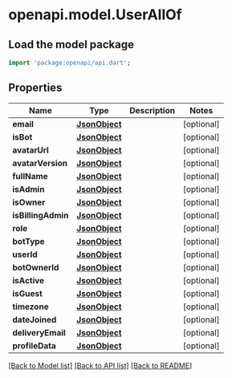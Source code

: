 # openapi.model.UserAllOf

## Load the model package
```dart
import 'package:openapi/api.dart';
```

## Properties
Name | Type | Description | Notes
------------ | ------------- | ------------- | -------------
**email** | [**JsonObject**](.md) |  | [optional] 
**isBot** | [**JsonObject**](.md) |  | [optional] 
**avatarUrl** | [**JsonObject**](.md) |  | [optional] 
**avatarVersion** | [**JsonObject**](.md) |  | [optional] 
**fullName** | [**JsonObject**](.md) |  | [optional] 
**isAdmin** | [**JsonObject**](.md) |  | [optional] 
**isOwner** | [**JsonObject**](.md) |  | [optional] 
**isBillingAdmin** | [**JsonObject**](.md) |  | [optional] 
**role** | [**JsonObject**](.md) |  | [optional] 
**botType** | [**JsonObject**](.md) |  | [optional] 
**userId** | [**JsonObject**](.md) |  | [optional] 
**botOwnerId** | [**JsonObject**](.md) |  | [optional] 
**isActive** | [**JsonObject**](.md) |  | [optional] 
**isGuest** | [**JsonObject**](.md) |  | [optional] 
**timezone** | [**JsonObject**](.md) |  | [optional] 
**dateJoined** | [**JsonObject**](.md) |  | [optional] 
**deliveryEmail** | [**JsonObject**](.md) |  | [optional] 
**profileData** | [**JsonObject**](.md) |  | [optional] 

[[Back to Model list]](../README.md#documentation-for-models) [[Back to API list]](../README.md#documentation-for-api-endpoints) [[Back to README]](../README.md)


